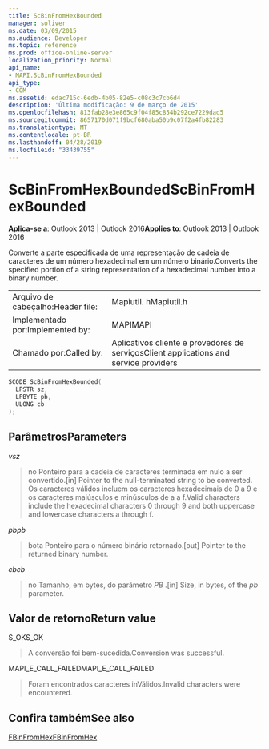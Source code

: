 ```yaml
---
title: ScBinFromHexBounded
manager: soliver
ms.date: 03/09/2015
ms.audience: Developer
ms.topic: reference
ms.prod: office-online-server
localization_priority: Normal
api_name:
- MAPI.ScBinFromHexBounded
api_type:
- COM
ms.assetid: edac715c-6edb-4b05-82e5-c08c3c7cb6d4
description: 'Última modificação: 9 de março de 2015'
ms.openlocfilehash: 813fab28e3e865c9f04f85c854b292ce7229dad5
ms.sourcegitcommit: 8657170d071f9bcf680aba50b9c07f2a4fb82283
ms.translationtype: MT
ms.contentlocale: pt-BR
ms.lasthandoff: 04/28/2019
ms.locfileid: "33439755"
---
```

# <a name="scbinfromhexbounded"></a><span data-ttu-id="62f15-103">ScBinFromHexBounded</span><span class="sxs-lookup"><span data-stu-id="62f15-103">ScBinFromHexBounded</span></span>

  
  
<span data-ttu-id="62f15-104">**Aplica-se a**: Outlook 2013 | Outlook 2016</span><span class="sxs-lookup"><span data-stu-id="62f15-104">**Applies to**: Outlook 2013 | Outlook 2016</span></span> 
  
<span data-ttu-id="62f15-105">Converte a parte especificada de uma representação de cadeia de caracteres de um número hexadecimal em um número binário.</span><span class="sxs-lookup"><span data-stu-id="62f15-105">Converts the specified portion of a string representation of a hexadecimal number into a binary number.</span></span> 
  
|||
|:-----|:-----|
|<span data-ttu-id="62f15-106">Arquivo de cabeçalho:</span><span class="sxs-lookup"><span data-stu-id="62f15-106">Header file:</span></span>  <br/> |<span data-ttu-id="62f15-107">Mapiutil. h</span><span class="sxs-lookup"><span data-stu-id="62f15-107">Mapiutil.h</span></span>  <br/> |
|<span data-ttu-id="62f15-108">Implementado por:</span><span class="sxs-lookup"><span data-stu-id="62f15-108">Implemented by:</span></span>  <br/> |<span data-ttu-id="62f15-109">MAPI</span><span class="sxs-lookup"><span data-stu-id="62f15-109">MAPI</span></span>  <br/> |
|<span data-ttu-id="62f15-110">Chamado por:</span><span class="sxs-lookup"><span data-stu-id="62f15-110">Called by:</span></span>  <br/> |<span data-ttu-id="62f15-111">Aplicativos cliente e provedores de serviços</span><span class="sxs-lookup"><span data-stu-id="62f15-111">Client applications and service providers</span></span>  <br/> |
   
```cpp
SCODE ScBinFromHexBounded(
  LPSTR sz,
  LPBYTE pb,
  ULONG cb
);
```

## <a name="parameters"></a><span data-ttu-id="62f15-112">Parâmetros</span><span class="sxs-lookup"><span data-stu-id="62f15-112">Parameters</span></span>

 <span data-ttu-id="62f15-113">_v_</span><span class="sxs-lookup"><span data-stu-id="62f15-113">_sz_</span></span>
  
> <span data-ttu-id="62f15-114">no Ponteiro para a cadeia de caracteres terminada em nulo a ser convertido.</span><span class="sxs-lookup"><span data-stu-id="62f15-114">[in] Pointer to the null-terminated string to be converted.</span></span> <span data-ttu-id="62f15-115">Os caracteres válidos incluem os caracteres hexadecimais de 0 a 9 e os caracteres maiúsculos e minúsculos de a a f.</span><span class="sxs-lookup"><span data-stu-id="62f15-115">Valid characters include the hexadecimal characters 0 through 9 and both uppercase and lowercase characters a through f.</span></span>
    
 <span data-ttu-id="62f15-116">_pb_</span><span class="sxs-lookup"><span data-stu-id="62f15-116">_pb_</span></span>
  
> <span data-ttu-id="62f15-117">bota Ponteiro para o número binário retornado.</span><span class="sxs-lookup"><span data-stu-id="62f15-117">[out] Pointer to the returned binary number.</span></span>
    
 <span data-ttu-id="62f15-118">_cb_</span><span class="sxs-lookup"><span data-stu-id="62f15-118">_cb_</span></span>
  
> <span data-ttu-id="62f15-119">no Tamanho, em bytes, do parâmetro _PB_ .</span><span class="sxs-lookup"><span data-stu-id="62f15-119">[in] Size, in bytes, of the  _pb_ parameter.</span></span> 
    
## <a name="return-value"></a><span data-ttu-id="62f15-120">Valor de retorno</span><span class="sxs-lookup"><span data-stu-id="62f15-120">Return value</span></span>

<span data-ttu-id="62f15-121">S_OK</span><span class="sxs-lookup"><span data-stu-id="62f15-121">S_OK</span></span>
  
> <span data-ttu-id="62f15-122">A conversão foi bem-sucedida.</span><span class="sxs-lookup"><span data-stu-id="62f15-122">Conversion was successful.</span></span>
    
<span data-ttu-id="62f15-123">MAPI_E_CALL_FAILED</span><span class="sxs-lookup"><span data-stu-id="62f15-123">MAPI_E_CALL_FAILED</span></span>
  
> <span data-ttu-id="62f15-124">Foram encontrados caracteres inVálidos.</span><span class="sxs-lookup"><span data-stu-id="62f15-124">Invalid characters were encountered.</span></span>
    
## <a name="see-also"></a><span data-ttu-id="62f15-125">Confira também</span><span class="sxs-lookup"><span data-stu-id="62f15-125">See also</span></span>



[<span data-ttu-id="62f15-126">FBinFromHex</span><span class="sxs-lookup"><span data-stu-id="62f15-126">FBinFromHex</span></span>](fbinfromhex.md)

